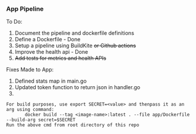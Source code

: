 ### App Pipeline

To Do:
1. Document the pipeline and dockerfile definitions
2. Define a Dockerfile - Done
3. Setup a pipeline using BuildKite ~~or Github actions~~
4. Improve the health api - Done
5. ~~Add tests for metrics and health APIs~~


Fixes Made to App:
1. Defined stats map in main.go
2. Updated token function to return json in handler.go
3. 

```
For build purposes, use export SECRET=<value> and thenpass it as an arg using command:
       docker build --tag <image-name>:latest . --file app/Dockerfile --build-arg secret=$SECRET
Run the above cmd from root directory of this repo
```